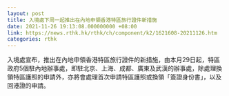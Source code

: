 ```yaml
---
layout: post
title: 入境處下周一起推出在內地申領香港特區旅行證件新措施
date: 2021-11-26 19:13:08.000000000 +08:00
link: https://news.rthk.hk/rthk/ch/component/k2/1621608-20211126.htm
categories: rthk
---
```


入境處宣布，推出在內地申領香港特區旅行證件的新措施，由本月29日起，特區政府5個駐內地辦事處，即駐北京、上海、成都、廣東及武漢的辦事處，除處理換領特區護照的申請外，亦將會處理首次申請特區護照或換領「簽證身份書」，以及回港證的申請。

